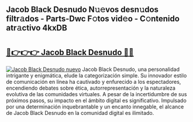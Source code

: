 ## Jacob Black Desnudo N𝚞𝚎vos desn𝚞dos filtr𝚊dos - Parts-Dwc F𝚘tos vid𝚎o - C𝚘ntenido atr𝚊ctivo 4kxDB

# <h2><a href="http://mb8j5mg.tromn.icu/?c=Jacob+Black+Desnudo">🔗👉👉👉 Jacob Black Desnudo 🔗🔗</a></h2>

[![Jacob Black Desnudo nuevo](https://i.imgur.com/pEAQMta.gif)](http://mb8j5mg.tromn.icu/?c=Jacob+Black+Desnudo)
Jacob Black Desnudo, una personalidad intrigante y enigmática, elude la categorización simple. Su innovador estilo de comunicación en línea ha cautivado y enfurecido a los espectadores, encendiendo debates sobre ética, autorrepresentación y la naturaleza evolutiva de las comunidades virtuales. A pesar de la incertidumbre de sus próximos pasos, su impacto en el ámbito digital es significativo. Impulsado por una determinación inquebrantable y un encanto innegable, el alcance de Jacob Black Desnudo en la comunidad digital es ilimitado.
